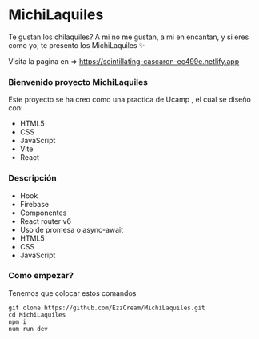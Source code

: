 # MichiLaquiles

Te gustan los chilaquiles? A mi no me gustan, a mi en encantan, y si eres como yo, te presento los MichiLaquiles ✨

Visita la pagina en => https://scintillating-cascaron-ec499e.netlify.app

### Bienvenido proyecto MichiLaquiles

Este proyecto se ha creo como una practica de Ucamp , el cual se diseño con:

-   HTML5
-   CSS
-   JavaScript
-   Vite
-   React

### Descripción

-   Hook
-   Firebase
-   Componentes
-   React router v6
-   Uso de promesa o async-await
-   HTML5
-   CSS
-   JavaScript

### Como empezar?

Tenemos que colocar estos comandos

```
git clone https://github.com/EzzCream/MichiLaquiles.git
cd MichiLaquiles
npm i
num run dev
```
